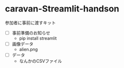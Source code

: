 # caravan-Streamlit-handson

参加者に事前に渡すキット

- [ ] 事前準備のお知らせ
  - pip install streamlit
- [ ] 画像データ
  - alien.png
- [ ] データ
  - なんかのCSVファイル